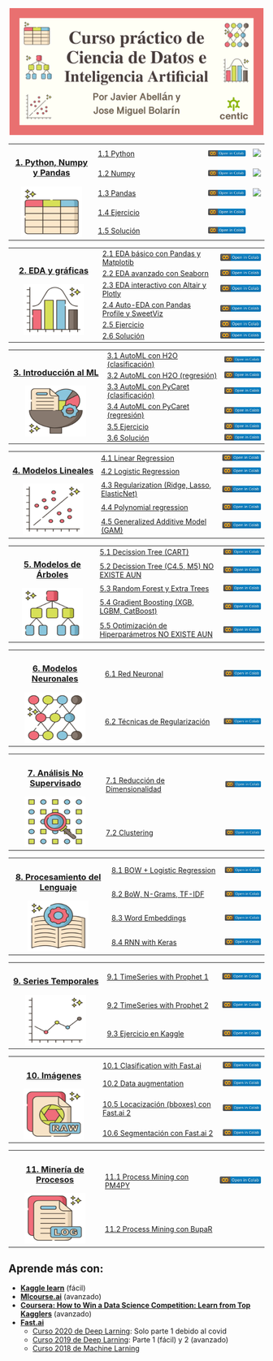 <!--<h1 align="center">Curso de Ciencia Datos de CENTIC</h1>-->
<p align="center"><img src="img/miniaturas YT/Portada.png" width="500px"></p>


<table>
  
  <!----------------------------------- 1. Python, Numpy y Pandas ----------------------------------->
  <tr>
    <th width="250" rowspan="5"><h3><a href="/01.%20Python%2C%20Numpy%20y%20Pandas">1. Python, Numpy y Pandas</a></h3>
      <img src="img/icons/1 pandas.svg" width="120px" height="100px"></th>
    <td width="350"><a href="/01.%20Python%2C%20Numpy%20y%20Pandas/1.1%20Python.ipynb">1.1 Python</a></td>
    <td width="150"><a href="https://colab.research.google.com/github/CenticMurcia/curso-ciencia-datos/blob/master/01.%20Python%2C%20Numpy%20y%20Pandas/1.1%20Python.ipynb"><img src="img/colab.svg"/></a></td>
    <td><a href="https://youtu.be/7TEk5dsFaPk"><img src="https://img.shields.io/badge/-Vídeo-grey?logo=youtube&logoColor=red"/></a></td>
  </tr>
  <tr>
    <td><a href="/01.%20Python%2C%20Numpy%20y%20Pandas/1.2%20Numpy.ipynb">1.2 Numpy</a></td>
    <td><a href="https://colab.research.google.com/github/CenticMurcia/curso-ciencia-datos/blob/master/01.%20Python%2C%20Numpy%20y%20Pandas/1.2%20Numpy.ipynb"><img src="img/colab.svg"/></a></td>
    <td><a href="https://youtu.be/NV4Eh98Zdl0"><img src="https://img.shields.io/badge/-Vídeo-grey?logo=youtube&logoColor=red"/></a></td>
  </tr>
  <tr>
    <td><a href="/01.%20Python%2C%20Numpy%20y%20Pandas/1.3%20Pandas%20(adult%20dataset).ipynb">1.3 Pandas</a></td>
    <td><a href="https://colab.research.google.com/github/CenticMurcia/curso-ciencia-datos/blob/master/01.%20Python%2C%20Numpy%20y%20Pandas/1.3%20Pandas%20(adult%20dataset).ipynb"><img src="img/colab.svg"/></a></td>
    <td><a href="https://youtu.be/nShGCmrWgpw"><img src="https://img.shields.io/badge/-Vídeo-grey?logo=youtube&logoColor=red"/></a></td>
  </tr>
  <tr>
    <td><a href="/01.%20Python%2C%20Numpy%20y%20Pandas/1.4%20Ejercicio%20(titanic%20dataset).ipynb">1.4 Ejercicio</a></td>
    <td><a href="https://colab.research.google.com/github/CenticMurcia/curso-ciencia-datos/blob/master/01.%20Python%2C%20Numpy%20y%20Pandas/1.4%20Ejercicio%20(titanic%20dataset).ipynb"><img src="img/colab.svg"/></a></td>
  </tr>
  <tr>
    <td><a href="/01.%20Python%2C%20Numpy%20y%20Pandas/1.5%20Solución.ipynb">1.5 Solución</a></td>
    <td><a href="https://colab.research.google.com/github/CenticMurcia/curso-ciencia-datos/blob/master/01.%20Python%2C%20Numpy%20y%20Pandas/1.5%20Solución.ipynb"><img src="img/colab.svg"/></a></td>
  </tr>
</table>


<table>
  <!----------------------------------- 📊 2. EDA ----------------------------------->
  <tr>
    <th width="250" rowspan="6"><h3><a href="/02.%20EDA">2. EDA y gráficas</a></h3><img src="img/icons/2 eda.svg" width="120px" height="100px"></th>
    <td width="350"><a href="/02.%20EDA/2.1%20EDA%20sencillo%20con%20Pandas%20(churn%20ds).ipynb">2.1 EDA básico con Pandas y Matplotib</a></td>
    <td width="150"><a href="https://colab.research.google.com/github/CenticMurcia/curso-ciencia-datos/blob/master/02.%20EDA/2.1%20EDA%20sencillo%20con%20Pandas%20(churn%20ds).ipynb"><img src="img/colab.svg"/></a></td>
  </tr>
  <tr>
    <td><a href="/02.%20EDA/2.2%20EDA%20avanzado%20con%20Seaborn%20(churn%20ds).ipynb">2.2 EDA avanzado con Seaborn</a></td>
    <td><a href="https://colab.research.google.com/github/CenticMurcia/curso-ciencia-datos/blob/master/02.%20EDA/2.2%20EDA%20avanzado%20con%20Seaborn%20(churn%20ds).ipynb"><img src="img/colab.svg"/></a></td>
  </tr>
  <tr>
    <td><a href="/02.%20EDA/2.3%20EDA%20interactivo%20con%20Plotly%20(videogame%20ds).ipynb">2.3 EDA interactivo con Altair y Plotly</a></td>
    <td><a href="https://colab.research.google.com/github/CenticMurcia/curso-ciencia-datos/blob/master/02.%20EDA/2.3%20EDA%20interactivo%20con%20Plotly%20(videogame%20ds).ipynb"><img src="img/colab.svg"/></a></td>
  </tr>
  <tr>
    <td><a href="/02.%20EDA/2.4%20EDA%20automático%20con%20Pandas%20Profile.ipynb">2.4 Auto-EDA con Pandas Profile y SweetViz</a></td>
    <td><a href="https://colab.research.google.com/github/CenticMurcia/curso-ciencia-datos/blob/master/02.%20EDA/2.4%20EDA%20automático%20con%20Pandas%20Profile.ipynb"><img src="img/colab.svg"/></a></td>
  </tr>
  <tr>
    <td><a href="/02.%20EDA/2.4%20Ejercicio.ipynb">2.5 Ejercicio</a></td>
    <td><a href="https://colab.research.google.com/github/CenticMurcia/curso-ciencia-datos/blob/master/02.%20EDA/2.4%20Ejercicio.ipynb"><img src="img/colab.svg"/></a></td>
  </tr>
  <tr>
    <td><a href="/02.%20EDA/2.5%20Solución.ipynb">2.6 Solución</a></td>
    <td><a href="https://colab.research.google.com/github/CenticMurcia/curso-ciencia-datos/blob/master/02.%20EDA/2.5%20Solución.ipynb"><img src="img/colab.svg"/></a></td>
  </tr>
</table>


<table>
  <!----------------------------------- 3. Introducción al ML ----------------------------------->
  <tr>
    <th width="250" rowspan="6"><h3><a href="/03.%20AutoML">3. Introducción al ML</a></h3>
    <img src="img/icons/3 automl.svg" width="120px" height="100px"></th>
    <td width="350"><a href="/03.%20AutoML/1.%20AutoML%20con%20H2O%20(adult).ipynb">3.1 AutoML con H2O (clasificación)</a></td>
    <td width="150"><a href="https://colab.research.google.com/github/CenticMurcia/curso-ciencia-datos/blob/master/03.%20AutoML/1.%20AutoML%20con%20H2O%20(adult).ipynb"><img src="img/colab.svg"/></a></td>
  </tr>
  <tr>
    <td><a href="/03.%20AutoML/2.%20AutoML%20con%20H2O%20(houses).ipynb">3.2 AutoML con H2O (regresión)</a></td>
    <td><a href="https://colab.research.google.com/github/CenticMurcia/curso-ciencia-datos/blob/master/03.%20AutoML/2.%20AutoML%20con%20H2O%20(houses).ipynb"><img src="img/colab.svg"/></a></td>
  </tr>
  <tr>
    <td><a href="/03.%20AutoML/3.%20AutoML%20con%20Pycaret%20(adult).ipynb">3.3 AutoML con PyCaret (clasificación)</a></td>
    <td><a href="https://colab.research.google.com/github/CenticMurcia/curso-ciencia-datos/blob/master/03.%20AutoML/3.%20AutoML%20con%20Pycaret%20(adult).ipynb"><img src="img/colab.svg"/></a></td>
  </tr>
  <tr>
    <td><a href="/03.%20AutoML/4.%20AutoML%20con%20Pycaret%20(houses).ipynb">3.4 AutoML con PyCaret (regresión)</a></td>
    <td><a href="https://colab.research.google.com/github/CenticMurcia/curso-ciencia-datos/blob/master/03.%20AutoML/4.%20AutoML%20con%20Pycaret%20(houses).ipynb"><img src="img/colab.svg"/></a></td>
  </tr>
  <tr>
    <td><a href="/03.%20AutoML/5.%20Ejercicio%20(Pycaret).ipynb">3.5 Ejercicio</a></td>
    <td><a href="https://colab.research.google.com/github/CenticMurcia/curso-ciencia-datos/blob/master/03.%20AutoML/5.%20Ejercicio%20(Pycaret).ipynb"><img src="img/colab.svg"/></a></td>
  </tr>
  <tr>
    <td><a href="/03.%20AutoML/6.%20Solución%20(Pycaret).ipynb">3.6 Solución</a></td>
    <td><a href="https://colab.research.google.com/github/CenticMurcia/curso-ciencia-datos/blob/master/03.%20AutoML/6.%20Solución%20(Pycaret).ipynb"><img src="img/colab.svg"/></a></td>
  </tr>
</table>


<table>
  <!----------------------------------- 📏 4. Modelos Lineales ----------------------------------->
  <tr>
    <th width="250" rowspan="5"><h3><a href="/04.%20Linear%20models">4. Modelos Lineales</a></h3>
    <img src="img/icons/4 linear.svg" width="120px" height="100px"></th>
    <td width="350"><a href="/04.%20Linear%20models/4.1%20Linear%20Regression%20(houses).ipynb">4.1 Linear Regression</a></td>
    <td width="150"><a href="https://colab.research.google.com/github/CenticMurcia/curso-ciencia-datos/blob/master/04.%20Linear%20models/4.1%20Linear%20Regression%20(houses).ipynb"><img src="img/colab.svg"/></a></td>
  </tr>
  <tr>
    <td><a href="/04.%20Linear%20models/4.2%20Logistic%20Regression%20(titanic).ipynb">4.2 Logistic Regression</a></td>
    <td><a href="https://colab.research.google.com/github/CenticMurcia/curso-ciencia-datos/blob/master/04.%20Linear%20models/4.2%20Logistic%20Regression%20(titanic).ipynb"><img src="img/colab.svg"/></a></td>
  </tr>
  <tr>
    <td><a href="/04.%20Linear%20models/4.3%20Regularization.ipynb">4.3 Regularization (Ridge, Lasso, ElasticNet)</a></td>
    <td><a href="https://colab.research.google.com/github/CenticMurcia/curso-ciencia-datos/blob/master/04.%20Linear%20models/4.3%20Regularization.ipynb"><img src="img/colab.svg"/></a></td>
  </tr>
  <tr>
    <td><a href="/04.%20Linear%20models/4.4%20Polynomial%20regression.ipynb">4.4 Polynomial regression</a></td>
    <td><a href="https://colab.research.google.com/github/CenticMurcia/curso-ciencia-datos/blob/master/04.%20Linear%20models/4.4%20Polynomial%20regression.ipynb"><img src="img/colab.svg"/></a></td>
  </tr>
  <tr>
    <td><a href="/04.%20Linear%20models/4.5%20GAM%20(adult).ipynb">4.5 Generalized Additive Model (GAM)</a></td>
    <td><a href="https://colab.research.google.com/github/CenticMurcia/curso-ciencia-datos/blob/master/04.%20Linear%20models/4.5%20GAM%20(adult).ipynb"><img src="img/colab.svg"/></a></td>
  </tr>
</table>


<table>
  <!----------------------------------- 🌳 5. Tree models ----------------------------------->
  <tr>
    <th width="250" rowspan="5"><h3><a href="/05.%20Tree%20models">5. Modelos de Árboles</a></h3><img src="img/icons/5 tree.svg" width="120px" height="100px"></th>
    <td width="350"><a href="/05.%20Tree%20models/5.1%20Decission%20Tree%20(CART)%20(adult).ipynb">5.1 Decission Tree (CART)</a></td>
    <td width="150"><a href="https://colab.research.google.com/github/CenticMurcia/curso-ciencia-datos/blob/master/05.%20Tree%20models/5.1%20Decission%20Tree%20(CART)%20(adult).ipynb"><img src="img/colab.svg"/></a></td>
  </tr>
  <tr>
    <td><a href="/05.%20Tree%20models/2.2%20Decission%20tree.ipynb">5.2 Decission Tree (C4.5, M5) NO EXISTE AUN</a></td>
    <td><a href="https://colab.research.google.com/github/CenticMurcia/curso-ciencia-datos/blob/master/05.%20Tree%20models/2.2%20Decission%20tree.ipynb"><img src="img/colab.svg"/></a></td>
  </tr>
  <tr>
    <td><a href="/05.%20Tree%20models/5.2%20Random%20Forest%20y%20ET%20(adul).ipynb">5.3 Random Forest y Extra Trees</a></td>
    <td><a href="https://colab.research.google.com/github/CenticMurcia/curso-ciencia-datos/blob/master/05.%20Tree%20models/5.2%20Random%20Forest%20y%20ET%20(adul).ipynb"><img src="img/colab.svg"/></a></td>
  </tr> 
  <tr>
    <td><a href="/05.%20Tree%20models/5.3%20Gradient%20Boosting.ipynb">5.4 Gradient Boosting (XGB, LGBM, CatBoost)</a></td>
    <td><a href="https://colab.research.google.com/github/CenticMurcia/curso-ciencia-datos/blob/master/05.%20Tree%20models/5.3%20Gradient%20Boosting.ipynb"><img src="img/colab.svg"/></a></td>
  </tr>
  <tr>
    <td><a href="/05.%20Tree%20models/2.5%20Neural%20Network.ipynb">5.5 Optimización de Hiperparámetros  NO EXISTE AUN</a></td>
    <td><a href="https://colab.research.google.com/github/CenticMurcia/curso-ciencia-datos/blob/master/05.%20Tree%20models/2.5%20Neural%20Network.ipynb"><img src="img/colab.svg"/></a></td>
  </tr>
</table>


<table>
  <!-----------------------------------  6. Redes Neuronales ----------------------------------->
  <tr>
    <th width="250" rowspan="2"><h3><a href="/06.%20Neural%20Networks">6. Modelos Neuronales</a></h3><img src="img/icons/6 nn.svg" width="120px" height="100px"></th>
    <td width="350"><a href="/06.%20Web%20scrapping/6.1%20Beautiful%20Soup.ipynb">6.1 Red Neuronal</a></td>
    <td width="150"><a href="https://colab.research.google.com/github/CenticMurcia/curso-ciencia-datos/blob/master/06.%20Web%20scrapping/6.1%20Beautiful%20Soup.ipynb"><img src="img/colab.svg"/></a></td>
  </tr>
  <tr>
    <td><a href="/07.%20Unsupervised/5.2%20Clustering.ipynb">6.2 Técnicas de Regularización</a></td>
    <td><a href="https://colab.research.google.com/github/CenticMurcia/curso-ciencia-datos/blob/master/07.%20Unsupervised/5.2%20Clustering.ipynb"><img src="img/colab.svg"/></a></td>
</table>


<table>
  <!----------------------------------- 7. No Supervisado ----------------------------------->
  <tr>
    <th width="250" rowspan="2"><h3><a href="/07.%20Unsupervised">7. Análisis No Supervisado</a></h3><img src="img/icons/14 unsupervised.svg" width="120px" height="100px"></th>
    <td width="350"><a href="/07.%20Unsupervised/7.1%20Dim%20Red.ipynb">7.1 Reducción de Dimensionalidad</a></td>
    <td width="150"><a href="https://colab.research.google.com/github/CenticMurcia/curso-ciencia-datos/blob/master/07.%20Unsupervised/7.1%20Dim%20Red.ipynb"><img src="img/colab.svg"/></a></td>
  </tr>
  <tr>
    <td><a href="/07.%20Unsupervised/7.2%20Clustering.ipynb">7.2 Clustering</a></td>
    <td><a href="https://colab.research.google.com/github/CenticMurcia/curso-ciencia-datos/blob/master/07.%20Unsupervised/7.2%20Clustering.ipynb"><img src="img/colab.svg"/></a></td>
  </tr>
</table>


<table>
  <!-----------------------------------  8. NLP ----------------------------------->
  <tr>
    <th width="250" rowspan="4"><h3><a href="/08.%20NLP">8. Procesamiento del Lenguaje</a></h3><img src="img/icons/10 nlp.svg" width="120px" height="100px"></th>
    <td width="350"><a href="/008.%20NLP/8.1%20BoW%20%2B%20LogRegr%20(IMDb).ipynb">8.1 BOW + Logistic Regression</a></td>
    <td width="150"><a href="https://colab.research.google.com/github/CenticMurcia/curso-ciencia-datos/blob/master/08.%20NLP/8.1%20BoW%20%2B%20LogRegr%20(IMDb).ipynb"><img src="img/colab.svg"/></a></td>
  </tr>
  <tr>
    <td><a href="/08.%20NLP/8.2%20BoW%2C%20N-grams%2C%20TF-IDF%20(IMDb).ipynb">8.2 BoW, N-Grams, TF-IDF</a></td>
    <td><a href="https://colab.research.google.com/github/CenticMurcia/curso-ciencia-datos/blob/master/08.%20NLP/8.2%20BoW%2C%20N-grams%2C%20TF-IDF%20(IMDb).ipynb"><img src="img/colab.svg"/></a></td>
  </tr>
  <tr>
    <td><a href="/08.%20NLP/8.3%20Word%20Embeddings.ipynb">8.3 Word Embeddings</a></td>
    <td><a href="https://colab.research.google.com/github/CenticMurcia/curso-ciencia-datos/blob/master/08.%20NLP/8.3%20Word%20Embeddings.ipynb"><img src="img/colab.svg"/></a></td>
  </tr>
  <tr>
    <td><a href="/08.%20NLP/8.4%20RNN%20with%20Keras%20(IMDb).ipynb">8.4 RNN with Keras</a></td>
    <td><a href="https://colab.research.google.com/github/CenticMurcia/curso-ciencia-datos/blob/master/08.%20NLP/8.4%20RNN%20with%20Keras%20(IMDb).ipynb"><img src="img/colab.svg"/></a></td>
  </tr>
</table>


<table>  
  <!-----------------------------------  🕐 9. Time series ----------------------------------->
  <tr>
    <th width="250" rowspan="3"><h3><a href="/09.%20Time%20Series">9. Series Temporales</a></h3><img src="img/icons/9 time.svg" width="120px" height="100px"></th>
    <td width="350"><a href="/08.%20Time%20Series/8.1%20TimeSeries%20with%20Prophet%20-%20Walmart.ipynb">9.1 TimeSeries with Prophet 1</a></td>
    <td width="150"><a href="https://colab.research.google.com/github/CenticMurcia/curso-ciencia-datos/blob/master/08.%20Time%20Series/8.1%20TimeSeries%20with%20Prophet%20-%20Walmart.ipynb"><img src="img/colab.svg"/></a></td>
  </tr>
  <tr>
    <td><a href="/08.%20Time%20Series/8.2%20TimeSeries%20with%20Prophet%20-%20Medium%20posts.ipynb">9.2 TimeSeries with Prophet 2</a></td>
    <td><a href="https://colab.research.google.com/github/CenticMurcia/curso-ciencia-datos/blob/master/08.%20Time%20Series/8.2%20TimeSeries%20with%20Prophet%20-%20Medium%20posts.ipynb"><img src="img/colab.svg"/></a></td>
  </tr>
  <tr>
    <td><a href="/08.%20Time%20Series/8.3%20Ejercicio%20en%20Kaggle.ipynb">9.3 Ejercicio en Kaggle</a></td>
    <td><a href="https://colab.research.google.com/github/CenticMurcia/curso-ciencia-datos/blob/master/08.%20Time%20Series/8.3%20Ejercicio%20en%20Kaggle.ipynb"><img src="img/colab.svg"/></a></td>
  </tr>
</table>


<table>
  <!-----------------------------------  🖼️ 10. Image ----------------------------------->
  <tr>
    <th width="250" rowspan="4"><h3><a href="/10.%20Image">10. Imágenes</a></h3><img src="img/icons/12 image.svg" width="120px" height="100px"></th>
    <td width="350"><a href="/10.%20Image/Classification%20-%20Fastai.ipynb">10.1 Clasification with Fast.ai</a></td>
    <td width="150"><a href="https://colab.research.google.com/github/CenticMurcia/curso-ciencia-datos/blob/master/10.%20Image/Fastai.ipynb"><img src="img/colab.svg"/></a></td>
  </tr>
    <tr>
    <td><a href="/10.%20Image/Segmentation%20-%20Fastai.ipynb">10.2 Data augmentation</a></td>
    <td><a href="https://colab.research.google.com/github/CenticMurcia/curso-ciencia-datos/blob/master/10.%20Image/Segmentation%20-%20Fastai.ipynb"><img src="img/colab.svg"/></a></td>
  <tr>
    <td><a href="/10.%20Image/Segmentation%20-%20Fastai.ipynb">10.5 Locacización (bboxes) con Fast.ai 2</a></td>
    <td><a href="https://colab.research.google.com/github/CenticMurcia/curso-ciencia-datos/blob/master/10.%20Image/Segmentation%20-%20Fastai.ipynb"><img src="img/colab.svg"/></a></td>
  <tr>
    <td><a href="/10.%20Image/Segmentation%20-%20Fastai.ipynb">10.6 Segmentación con Fast.ai 2</a></td>
    <td><a href="https://colab.research.google.com/github/CenticMurcia/curso-ciencia-datos/blob/master/10.%20Image/Segmentation%20-%20Fastai.ipynb"><img src="img/colab.svg"/></a></td>
  </tr>
</table>

<table>
  <!---------------------------------  ⛏️ 10. Process Mining --------------------------------->
  <tr>
    <th width="250" rowspan="2"><h3><a href="/11.%20Process%20Mining">11. Minería de Procesos</a></h3><img src="img/icons/16 pm.svg" width="120px" height="100px"></th>
    <td width="350"><a href="/11.%20Process%20Mining/10.1%20Process%20Mining%20con%20PM4PY.ipynb">11.1 Process Mining con PM4PY</a></td>
    <td width="150"><a href="https://colab.research.google.com/github/CenticMurcia/curso-ciencia-datos/blob/master/11.%20Process%20Mining/10.1%20Process%20Mining%20con%20PM4PY.ipynb"><img src="img/colab.svg"/></a></td>
  </tr>
  <tr>
    <td><a href="/11.%20Process%20Mining/10.2%20Process%20Mining%20con%20BupaR.R">11.2 Process Mining con BupaR</a></td>
    <td></td>
  </tr>
</table>


<!-----------------------------------  EXTRA ----------------------------------->
<!--

- Modelos de instancia (knn)
- Modelos bayesianos
- Modelos genéticos/evolutivos
- Aprendizaje por refuerzo
- Recommenders
  - Recommender systems
  - Next Product to Buy (NPtB)
  - Collaborative Filtering
- Sonido
  - clasificacion
  - clasificacion temporal
  - separar fuentes)
- ML en producción
  - APIs
- Efficient Pandas (H20 datatable, reduce memory...)

-->

## Aprende más con:
- [**Kaggle learn**](https://www.kaggle.com/learn) (fácil)
- [**Mlcourse.ai**](http://mlcourse.ai) (avanzado)
- [**Coursera: How to Win a Data Science Competition: Learn from Top Kagglers**](https://www.coursera.org/learn/competitive-data-science) (avanzado)
- [**Fast.ai**](http://fast.ai)
  - [Curso 2020 de Deep Larning](https://course.fast.ai): Solo parte 1 debido al covid
  - [Curso 2019 de Deep Larning](https://course19.fast.ai): Parte 1 (fácil) y 2 (avanzado)
  - [Curso 2018 de Machine Larning](http://course18.fast.ai/ml)



